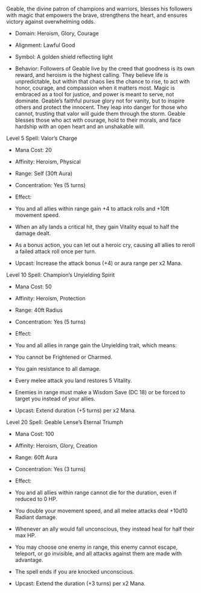 Geable, the divine patron of champions and warriors, blesses his followers with magic that empowers the brave, strengthens the heart, and ensures victory against overwhelming odds.

- Domain: Heroism, Glory, Courage
    
- Alignment: Lawful Good
    
- Symbol: A golden shield reflecting light
    
- Behavior: Followers of Geable live by the creed that goodness is its own reward, and heroism is the highest calling. They believe life is unpredictable, but within that chaos lies the chance to rise, to act with honor, courage, and compassion when it matters most. Magic is embraced as a tool for justice, and power is meant to serve, not dominate. Geable’s faithful pursue glory not for vanity, but to inspire others and protect the innocent. They leap into danger for those who cannot, trusting that valor will guide them through the storm. Geable blesses those who act with courage, hold to their morals, and face hardship with an open heart and an unshakable will.
    

Level 5 Spell: Valor’s Charge

- Mana Cost: 20
    
- Affinity: Heroism, Physical
    
- Range: Self (30ft Aura)
    
- Concentration: Yes (5 turns)
    
- Effect:
    

- You and all allies within range gain +4 to attack rolls and +10ft movement speed.
    
- When an ally lands a critical hit, they gain Vitality equal to half the damage dealt.
    
- As a bonus action, you can let out a heroic cry, causing all allies to reroll a failed attack roll once per turn.
    

- Upcast: Increase the attack bonus (+4) or aura range per x2 Mana.
    

Level 10 Spell: Champion’s Unyielding Spirit

- Mana Cost: 50
    
- Affinity: Heroism, Protection
    
- Range: 40ft Radius
    
- Concentration: Yes (5 turns)
    
- Effect:
    

- You and all allies in range gain the Unyielding trait, which means:
    

- You cannot be Frightened or Charmed.
    
- You gain resistance to all damage.
    
- Every melee attack you land restores 5 Vitality.
    

- Enemies in range must make a Wisdom Save (DC 18) or be forced to target you instead of your allies.
    

- Upcast: Extend duration (+5 turns) per x2 Mana.
    

Level 20 Spell: Geable Lense’s Eternal Triumph

- Mana Cost: 100
    
- Affinity: Heroism, Glory, Creation
    
- Range: 60ft Aura
    
- Concentration: Yes (3 turns)
    
- Effect:
    

- You and all allies within range cannot die for the duration, even if reduced to 0 HP.
    
- You double your movement speed, and all melee attacks deal +10d10 Radiant damage.
    
- Whenever an ally would fall unconscious, they instead heal for half their max HP.
    
- You may choose one enemy in range, this enemy cannot escape, teleport, or go invisible, and all attacks against them are made with advantage.
    
- The spell ends if you are knocked unconscious.
    

- Upcast: Extend the duration (+3 turns) per x2 Mana.